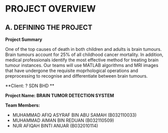 # PROJECT OVERVIEW

## A. DEFINING THE PROJECT

**Project Summary**

One of the top causes of death in both children and adults is brain tumours. Brain tumours account for 25% of all childhood cancer mortality. In addition, medical professionals identify the most effective method for treating brain tumour instances. Our teams will use MATLAB algorithms and MRI images that have undergone the requisite moprhological operations and preprocessing to recognise and differentiate between brain tumours.

**Client: ? SDN BHD **

**Project Name: BRAIN TUMOR DETECTION SYSTEM**

**Team Members:**

+ MUHAMMAD AFIQ ASYRAF BIN ABU SAMAH (B032110033)
+ MUHAMMAD AIMAN BIN REDUAN (B032110509)
+ NUR AFIQAH BINTI ANUAR (B032010114)
